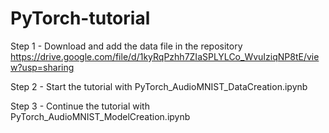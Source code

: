 # PyTorch-tutorial

Step 1 - Download and add the data file in the repository
  https://drive.google.com/file/d/1kyRqPzhh7ZIaSPLYLCo_WvuIziqNP8tE/view?usp=sharing

Step 2 - Start the tutorial with PyTorch_AudioMNIST_DataCreation.ipynb

Step 3 - Continue the tutorial with PyTorch_AudioMNIST_ModelCreation.ipynb
